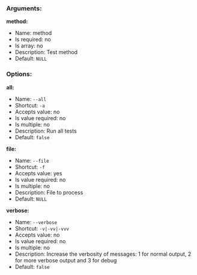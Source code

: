 ### Arguments:

**method:**

* Name: method
* Is required: no
* Is array: no
* Description: Test method
* Default: `NULL`

### Options:

**all:**

* Name: `--all`
* Shortcut: `-a`
* Accepts value: no
* Is value required: no
* Is multiple: no
* Description: Run all tests
* Default: `false`

**file:**

* Name: `--file`
* Shortcut: `-f`
* Accepts value: yes
* Is value required: no
* Is multiple: no
* Description: File to process
* Default: `NULL`

**verbose:**

* Name: `--verbose`
* Shortcut: `-v|-vv|-vvv`
* Accepts value: no
* Is value required: no
* Is multiple: no
* Description: Increase the verbosity of messages: 1 for normal output, 2 for more verbose output and 3 for debug
* Default: `false`
